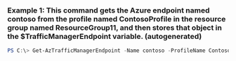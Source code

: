 ### Example 1: This command gets the Azure endpoint named contoso from the profile named ContosoProfile in the resource group named ResourceGroup11, and then stores that object in the $TrafficManagerEndpoint variable. (autogenerated)
```powershell
PS C:\> Get-AzTrafficManagerEndpoint -Name contoso -ProfileName ContosoProfile -ResourceGroupName ResourceGroup11 -Type AzureEndpoints
```

